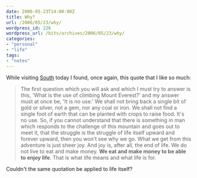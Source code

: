 ```yaml
---
date: 2006-05-23T14:00:00Z
title: Why?
url: /2006/05/23/why/
wordpress_id: 226
wordpress_url: /bits/archives/2006/05/23/why/
categories:
- "personal"
- "life"
tags:
- "notes"
---
```


While visiting <a href="http://www.south.com/" title="South">South</a> today I found, once again, this quote that I like so much:

> The first question which you will ask and which I must try to answer is this, 'What is the use of climbing Mount Everest?' and my answer must at once be, 'It is no use.' We shall not bring back a single bit of gold or silver, not a gem, nor any coal or iron. We shall not find a single foot of earth that can be planted with crops to raise food. It's no use. So, if you cannot understand that there is something in man which responds to the challenge of this mountain and goes out to meet it, that the struggle is the struggle of life itself upward and forever upward, then you won't see why we go. What we get from this adventure is just sheer joy. And joy is, after all, the end of life. We do not live to eat and make money. **We eat and make money to be able to enjoy life**. That is what life means and what life is for.

Couldn't the same quotation be applied to life itself?
